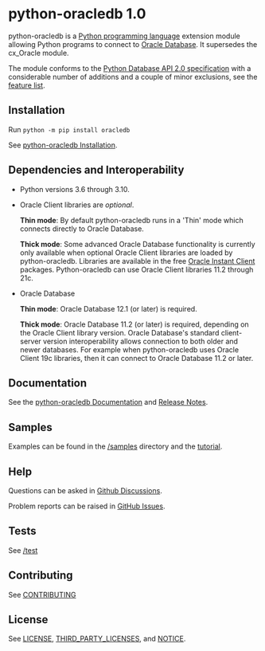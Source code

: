 # python-oracledb 1.0

python-oracledb is a [Python programming language][python] extension module
allowing Python programs to connect to [Oracle Database][oracledb].  It
supersedes the cx_Oracle module.

The module conforms to the [Python Database API 2.0 specification][pep249] with
a considerable number of additions and a couple of minor exclusions, see the
[feature list][features].

## Installation

Run `python -m pip install oracledb`

See [python-oracledb Installation][installation].

## Dependencies and Interoperability

- Python versions 3.6 through 3.10.

- Oracle Client libraries are *optional*.

  **Thin mode**: By default python-oracledb runs in a 'Thin' mode which
  connects directly to Oracle Database.

  **Thick mode**: Some advanced Oracle Database functionality is currently only
  available when optional Oracle Client libraries are loaded by
  python-oracledb.  Libraries are available in the free [Oracle Instant
  Client][instantclient] packages. Python-oracledb can use Oracle Client
  libraries 11.2 through 21c.

- Oracle Database

  **Thin mode**: Oracle Database 12.1 (or later) is required.

  **Thick mode**: Oracle Database 11.2 (or later) is required, depending on the
  Oracle Client library version.  Oracle Database's standard client-server
  version interoperability allows connection to both older and newer
  databases. For example when python-oracledb uses Oracle Client 19c libraries,
  then it can connect to Oracle Database 11.2 or later.

## Documentation

See the [python-oracledb Documentation][documentation] and [Release
Notes][relnotes].

## Samples

Examples can be found in the [/samples][samples] directory and the
[tutorial][tutorial].

## Help

Questions can be asked in [Github Discussions][ghdiscussions].

Problem reports can be raised in [GitHub Issues][ghissues].

## Tests

See [/test][tests]

## Contributing

See [CONTRIBUTING](https://github.com/oracle/python-oracledb/blob/main/CONTRIBUTING.md)

## License

See [LICENSE][license], [THIRD_PARTY_LICENSES][tplicense], and [NOTICE][notice].

[python]: https://www.python.org/
[oracledb]: https://www.oracle.com/database/
[instantclient]: https://www.oracle.com/database/technologies/instant-client.html
[pep249]: https://peps.python.org/pep-0249/
[documentation]: http://python-oracledb.readthedocs.io
[relnotes]: https://python-oracledb.readthedocs.io/en/latest/release_notes.html
[license]: https://github.com/oracle/python-oracledb/blob/main/LICENSE.txt
[tplicense]: https://github.com/oracle/python-oracledb/blob/main/THIRD_PARTY_LICENSES.txt
[notice]: https://github.com/oracle/python-oracledb/blob/main/NOTICE.txt
[tutorial]: https://github.com/oracle/python-oracledb/tree/main/samples/tutorial
[ghdiscussions]: https://github.com/oracle/python-oracledb/discussions
[ghissues]: https://github.com/oracle/python-oracledb/issues
[tests]: https://github.com/oracle/python-oracledb/tree/main/test
[samples]: https://github.com/oracle/python-oracledb/tree/main/samples
[installation]: https://python-oracledb.readthedocs.io/en/latest/user_guide/installation.html
[features]: https://oracle.github.io/python-oracledb/#features
